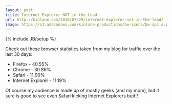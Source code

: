 ```yaml
---
layout: post
title: Internet Explorer NOT in the Lead
url: http://kinlane.com/2010/07/29/internet-explorer-not-in-the-lead/
image: https://s3.amazonaws.com/kinlane-productions/bw-icons/bw-api-a.png
---
```

{% include JB/setup %}
<p>
     Check out these browser statistics taken from my blog for traffic over the last 30 days:
</p>
<ul class="mainlist">
     <li>Firefox - 40.55%
     </li>
     <li>Chrome - 30.86%
     </li>
     <li>Safari - 11.90%
     </li>
     <li>Internet Explorer - 11.19%
     </li>
</ul>
<p>
     Of course my audience is made up of mostly geeks (and my mom), but it sure is good to see even Safari kicking Internet Explorers butt!!
</p>